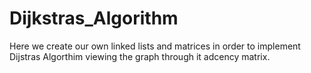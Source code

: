 # Dijkstras_Algorithm
Here we create our own linked lists and matrices in order to implement Dijstras Algorthim viewing the graph through it adcency matrix.
